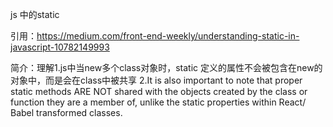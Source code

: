 js 中的static

引用：https://medium.com/front-end-weekly/understanding-static-in-javascript-10782149993

简介：理解1.js中当new多个class对象时，static 定义的属性不会被包含在new的对象中，而是会在class中被共享
 2.It is also important to note that proper static methods ARE NOT shared with the objects created by the class or function they are a member of, 
 unlike the static properties within React/ Babel transformed classes.
